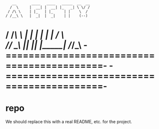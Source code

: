        __       ____   ____   _____  __  __ 
      /  \     |  __| |  __| |_   _| \ \/ / 
     / /\ \    | |_   | |_     | |    \  /  
    / /__\ \   |  _|  |  _|    | |    (--)
   / /____\ \  | |    | |     _| |_   /  \   
  /_/      \_\ |_|    |_|    |_____| /_/\_\ 
-===========================================-
-===========================================-
=======
repo
====
We should replace this with a real README, etc. for the project.


